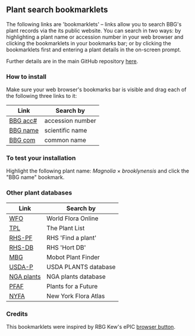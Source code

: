 ## Plant search bookmarklets

The following links are 'bookmarklets' – links allow you to search BBG's plant records via the its public website. You can search in two ways: by highlighting a plant name or accession number in your web browser and clicking the bookmarklets in your bookmarks bar; or by clicking the bookmarklets first and entering a plant details in the on-screen prompt.

Further details are in the main GitHub repository [here](https://github.com/rowanblaik/plant-search-bookmarklets).

### How to install

Make sure your web browser's bookmarks bar is visible and drag each of the following three links to it:

|Link|Search by|
|------|-----------------|
|<a href="javascript:Qr=document.getSelection().toString().trim();if(Qr==''){void(Qr=window.prompt('Enter an accession number:',''))};Qr=Qr.replace(/(?!^x)\D/gi,'');if(Qr)window.open('https://www.bbg.org/cgi/plant-records/detail.cgi?'+encodeURIComponent(Qr),'_blank');">BBG acc#</a>| accession number |
|<a href="javascript:Qr=document.getSelection().toString().trim();if(Qr==''){void(Qr=window.prompt('Enter a scientific plant name (wildcard=*):',''))};if(Qr)window.open('https://www.bbg.org/cgi/plant-records/search.cgi?name='+encodeURIComponent(Qr),'_blank');">BBG name</a>| scientific name |
|<a href="javascript:Qr=document.getSelection().toString().trim();if(Qr==''){void(Qr=window.prompt('Enter a common plant name (wildcard=*):',''))};if(Qr)window.open('https://www.bbg.org/cgi/plant-records/search_advanced.cgi?com_name='+encodeURIComponent(Qr),'_blank');">BBG com</a>| common name |

### To test your installation

Highlight the following plant name: _Magnolia_ × _brooklynensis_ and click the "BBG name" bookmark.

### Other plant databases

|Link|Search by|
|------|-----------------|
|<a href="javascript:Qr=document.getSelection().toString().trim();if(Qr==''){void(Qr=window.prompt('Enter a scientific plant name:',''))};if(Qr)window.open('http://www.worldfloraonline.org/search?query='+encodeURIComponent(Qr),'_blank');">WFO</a>| World Flora Online |
|<a href="javascript:Qr=document.getSelection().toString().trim();if(Qr==''){void(Qr=window.prompt('Enter a scientific plant name:',''))};Qr=Qr.replace(/ x \| × /g,' ');if(Qr)window.open('http://www.theplantlist.org/tpl1.1/search?q='+encodeURIComponent(Qr),'_blank');">TPL</a>| The Plant List |
|<a href="javascript:Qr=document.getSelection().toString().trim();if(Qr==''){void(Qr=window.prompt('Enter a scientific plant name:',''))};if(Qr)window.open('https://www.rhs.org.uk/Plants/Search-Results?query='+encodeURIComponent(Qr),'_blank');">RHS-PF</a>| RHS \'Find a plant\' |
|<a href="javascript:Qr=document.getSelection().toString().trim();if(Qr==''){void(Qr=window.prompt('Enter a scientific plant name:',''))};Qr=Qr.replace(/×/g,'').replace(/['‘’]/g,'').replace(/\s+/g,' and ');if(Qr)window.open('http://apps.rhs.org.uk/horticulturaldatabase/summary2.asp?crit='+encodeURIComponent(Qr)+'&genus='+Qr.match(/\w+/),'_blank');">RHS-DB</a>| RHS \'Hort DB\' |
|<a href="javascript:Qr=document.getSelection().toString().trim();if(Qr==''){void(Qr=window.prompt('Enter a scientific plant name:',''))};if(Qr)window.open('http://www.missouribotanicalgarden.org/PlantFinder/PlantFinderProfileResults.aspx?adv='+encodeURIComponent(Qr),'_blank');">MBG</a>| Mobot Plant Finder |
|<a href="javascript:Qr=document.getSelection().toString().trim();if(Qr==''){void(Qr=window.prompt('Enter a scientific plant name:',''))};Qr=Qr.replace(/ x \| × /g,' ×');if(Qr)window.open('http://plants.usda.gov/java/nameSearch?mode=sciname&keywordquery='+encodeURIComponent(Qr),'_blank');">USDA-P</a>| USDA PLANTS database |
|<a href="javascript:Qr=document.getSelection().toString().trim();if(Qr==''){void(Qr=window.prompt('Enter a scientific plant name:',''))};if(Qr)window.open('https://garden.org/plants/search/text/?q='+encodeURIComponent(Qr),'_blank');">NGA plants</a>| NGA plants database |
|<a href="javascript:Qr=document.getSelection().toString().trim();if(Qr==''){void(Qr=window.prompt('Enter a scientific plant name:',''))};Qr=Qr.replace(/×/g,'x');if(Qr)window.open('http://pfaf.org/user/Plant.aspx?LatinName='+encodeURIComponent(Qr),'_blank');">PFAF</a>| Plants for a Future |
|<a href="javascript:Qr=document.getSelection().toString().trim();if(Qr==''){void(Qr=window.prompt('Enter a scientific plant name:',''))};Qr=Qr.replace(/ x \| × /g,' ×');if(Qr)window.open('http://newyork.plantatlas.usf.edu/Results.aspx?q='+encodeURIComponent(Qr),'_blank');">NYFA</a>| New York Flora Atlas |

### Credits

This bookmarklets were inspired by RBG Kew's ePIC [browser button](http://epic.kew.org/tbutton.htm).
